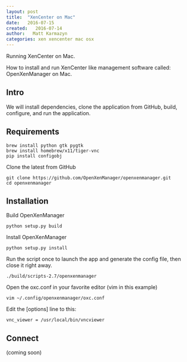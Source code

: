 ```yaml
---
layout: post
title:  "XenCenter on Mac"
date:   2016-07-15
created:   2016-07-14
author:   Matt Karmazyn
categories: xen xencenter mac osx
---
```

Running XenCenter on Mac.

<!--break-->

How to install and run XenCenter like management software called: OpenXenManager on Mac.

## Intro

We will install dependencies, clone the application from GitHub, build, configure, and run the application.

## Requirements

```
brew install python gtk pygtk
brew install homebrew/x11/tiger-vnc
pip install configobj
```

Clone the latest from GitHub

```
git clone https://github.com/OpenXenManager/openxenmanager.git
cd openxenmanager
```

## Installation

Build OpenXenManager

```
python setup.py build
```

Install OpenXenManager

```
python setup.py install
```

Run the script once to launch the app and generate the config file, then close it right away.

```
./build/scripts-2.7/openxenmanager
```

Open the oxc.conf in your favorite editor (vim in this example)

```
vim ~/.config/openxenmanager/oxc.conf
```

Edit the [options] line to this:

```
vnc_viewer = /usr/local/bin/vncviewer
```

## Connect

(coming soon)
